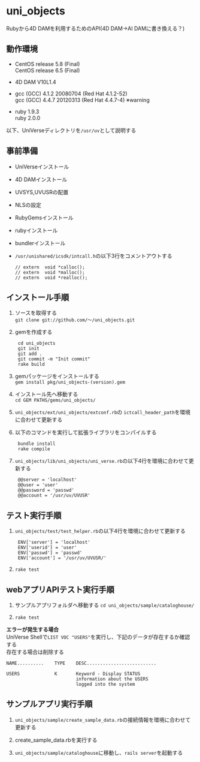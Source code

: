 uni_objects
======================
Rubyから4D DAMを利用するためのAPI(4D DAM→AI DAMに書き換える？)



動作環境
--------
+   CentOS release 5.8 (Final)  
    CentOS release 6.5 (Final)

+   4D DAM V10L1.4

+   gcc (GCC) 4.1.2 20080704 (Red Hat 4.1.2-52)  
    gcc (GCC) 4.4.7 20120313 (Red Hat 4.4.7-4) ※warning

+   ruby 1.9.3  
    ruby 2.0.0


以下、UniVerseディレクトリを`/usr/uv`として説明する


事前準備
--------
+   UniVerseインストール
+   4D DAMインストール
+   UVSYS,UVUSRの配置
+   NLSの設定
+   RubyGemsインストール
+   rubyインストール
+   bundlerインストール

+   `/usr/unishared/icsdk/intcall.h`の以下3行をコメントアウトする  

        // extern  void *calloc();  
        // extern  void *malloc();  
        // extern  void *realloc();


インストール手順
----------------
1. ソースを取得する  
   `git clone git://github.com/～/uni_objects.git`

2. gemを作成する

        cd uni_objects
        git init
        git add .
        git commit -m "Init commit"
        rake build

3. gemパッケージをインストールする  
   `gem install pkg/uni_objects-(version).gem`

4. インストール先へ移動する  
   `cd GEM PATHS/gems/uni_objects/`

5. `uni_objects/ext/uni_objects/extconf.rb`の
   `ictcall_header_path`を環境に合わせて更新する

6. 以下のコマンドを実行して拡張ライブラリをコンパイルする  

        bundle install  
        rake compile

7. `uni_objects/lib/uni_objects/uni_verse.rb`の以下4行を環境に合わせて更新する

        @@server = 'localhost'
        @@user = 'user'
        @@password = 'passwd'
        @@account = '/usr/uv/UVUSR'


テスト実行手順
--------------
1. `uni_objects/test/test_helper.rb`の以下4行を環境に合わせて更新する  

        ENV['server'] = 'localhost'  
        ENV['userid'] = 'user'  
        ENV['passwd'] = 'passwd'  
        ENV['account'] = '/usr/uv/UVUSR/'

2. `rake test`


webアプリAPIテスト実行手順
--------------------------
1. サンプルアプリフォルダへ移動する
   `cd uni_objects/sample/cataloghouse/`

2. `rake test`

**エラーが発生する場合**  
UniVerse Shellで`LIST VOC "USERS"`を実行し、下記のデータが存在するか確認する  
存在する場合は削除する

    NAME..........    TYPE    DESC..........................
    
    USERS             K       Keyword - Display STATUS
                              information about the USERS
                              logged into the system


サンプルアプリ実行手順
----------------------
1. `uni_objects/sample/create_sample_data.rb`の接続情報を環境に合わせて更新する

2. create_sample_data.rbを実行する

3. `uni_objects/sample/cataloghouse`に移動し、`rails server`を起動する


